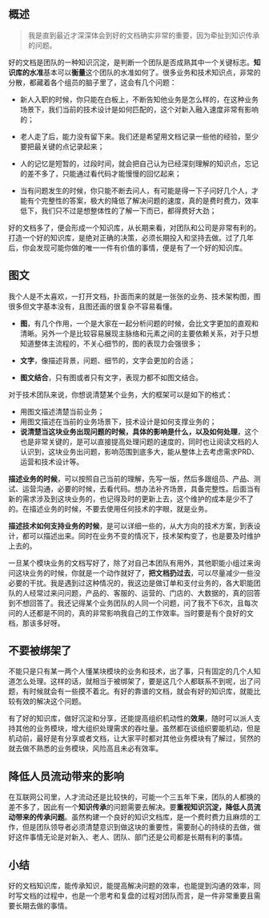 ## 概述

> 我是直到最近才深深体会到好的文档确实非常的重要，因为牵扯到知识传承的问题。

好的文档是团队的一种知识沉淀，是判断一个团队是否成熟其中一个关键标志。**知识库的水准**基本可以**衡量**这个团队的水准如何了。很多业务和技术知识点，非常的分散，都藏着各个组员的脑子里了，这会有几个问题：

- 新人入职的时候，你只能在白板上，不断告知他业务是怎么样的，在这种业务场景下，我们当前的技术设计是如何匹配的，这个对新入融入速度非常有影响的；

- 老人走了后，能力没有留下来。我们还是希望用文档记录一些他的经验，至少要把最关键的点记录起来；

- 人的记忆是短暂的，过段时间，就会把自己认为已经深刻理解的知识点，忘记的差不多了，只能通过看代码才能慢慢的回忆起来；

- 当有问题发生的时候，你只能不断去问人，有可能是得一下子问好几个人，才能有个完整性的答案，极大的降低了解决问题的速度，真的是费时费力，效率低下，我们只不过是想整体性的了解一下而已，都得费好大劲；

好的文档多了，便会形成一个知识库，从长期来看，对团队和公司是非常有利的。打造一个好的知识库，是绝对正确的决策，必须长期投入和坚持去做。过了几年后，你会发现可能你做的唯一一件有价值的事情，便是有了一个好的知识库。

## 图文

我个人是不太喜欢，一打开文档，扑面而来的就是一张张的业务、技术架构图，图很多但文字基本没有，且图还画的很复杂不容易看懂。

- **图**，有几个作用，一个是大家在一起分析问题的时候，会比文字更加的直观和清晰。另外一个是比较容易展现主脉络和元素之间的主要依赖关系，对于只想知道整体主流程的，不关心细节的，图的表现力会强很多；

- **文字**，像描述背景，问题、细节的，文字会更加的合适；

- **图文结合**，只有图或者只有文字，表现力都不如图文结合。

对于技术团队来说，你想说清楚某个业务，大的框架可以是如下的格式：

- 用图文描述清楚当前业务；
- 用图文描述在当前的业务场景下，技术设计是如何支撑业务的；
- **说清楚当这块业务出现问题的时候，具体的影响是什么，以及如何处理**，这个也是非常关键的，是可以直接提高处理问题的速度的，同时也让阅读文档的人认识到，这块业务出问题，影响范围到底多大，能从整体上去考虑需求PRD、运营和技术设计等。

**描述业务的时候**，可以按照自己当前的理解，先写一版，然后多跟组员、产品、测试、运营沟通，必要的时候，去看代码。想办法补齐场景，具备完整性。后面当有新的需求涉及到这块业务的，也记得及时的更新上去，这个维护的成本是少不了的。在描述业务的时候，不要去使用任何技术的字眼，就是业务。

**描述技术如何支持业务的时候**，是可以详细一些的，从大方向的技术方案，到表设计，都可以描述出来。同时在业务不变的情况下，技术架构变了，也是要及时维护上去的。

一旦某个模块业务的文档写好了，除了对自己本团队有用外，其他职能小组过来询问这块业务的时候，你就是一个动作就好了，**把文档扔过去**，可以尽量减少一些没必要的干扰。我是遇到过这种情况的，我这边是做订单和支付业务的，各大职能团队的人经常过来问问题，产品的、客服的、运营的、门店的、大数据的，真的回答到不想回答了。我还记得某个业务团队的人同一个问题，问了我不下6次，且每次问的人还都是不同的，真的非常影响我自己的工作效率。当时要是有个良好的文档，那该多好呀。

## 不要被绑架了

不能只是只有某一两个人懂某块模块的业务和技术，出了事，只有固定的几个人知道怎么处理。这样的话，就相当于被绑架了，要是这几个人都联系不到呢，出了问题，有时候就会有一些摸不着北。有好的靠谱的文档，就会有好的知识库，就能比较有效的解决这个问题。

有了好的知识库，做好沉淀和分享，还能提高组织机动性的**效果**，随时可以派人支持其他的业务模块，增大组织处理需求的吞吐量。虽然都在谈组织要能机动，但是机动前，最好是有分享或者文档，让大家平时都对其他业务模块有了解过，贸然的就去做不熟悉的业务模块，风险高且未必有效率。

## 降低人员流动带来的影响

在互联网公司里，人才流动还是比较快的，可能一个三五年下来，团队的人都换的差不多了，因此有一个**知识传承**的问题需要去解决。要**重视知识沉淀，降低人员流动带来的传承问题**。虽然构建一个良好的知识文档库，是一个费时费力且麻烦的工作，但是团队领导者必须清楚意识到做这块的重要性，需要耐心的持续的去做，做好这件事情无论是对新入、老人、团队、部门还是公司都是长期有利的事情。

## 小结

好的文档知识库，能传承知识，能提高解决问题的效率，也能提到沟通的效率，同时写文档的过程中，也是一个思考和复盘的过程对团队而言，是一件非常重要且需要长期去做的事情。
